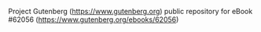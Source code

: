 Project Gutenberg (https://www.gutenberg.org) public repository for
eBook #62056 (https://www.gutenberg.org/ebooks/62056)
